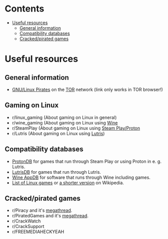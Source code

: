 # Contents
-	[Useful resources](#useful-resources)
	-	[General information](#general-information)
	-	[Compatibility databases](#compatibility-databases)
	-	[Cracked/pirated games](#crackedpirated-games)

# Useful resources

## General information

* [GNU/Linux Pirates](http://www.it7otdanqu7ktntxzm427cba6i53w6wlanlh23v5i3siqmos47pzhvyd.onion/seccin/Linux_Game_Pirates) on the [TOR](https://www.torproject.org/download/) network (link only works in TOR browser!)

## Gaming on Linux

* r/linux_gaming (About gaming on Linux in general)
* r/wine_gaming (About gaming on Linux using [Wine](https://en.wikipedia.org/wiki/Wine_(software))
* r/SteamPlay (About gaming on Linux using [Steam Play/Proton](https://en.wikipedia.org/wiki/Proton_(software))
* r/Lutris (About gaming on Linux using [Lutris](https://en.wikipedia.org/wiki/Lutris))

## Compatibility databases

* [ProtonDB](https://www.protondb.com/) for games that run through Steam Play or using Proton in e. g. Lutris.
* [LutrisDB](https://lutris.net/games?paginate_by=25&ordering=-popularity) for games that run through Lutris.
* [Wine AppDB](https://appdb.winehq.org/) for software that runs through Wine including games.
* [List of Linux games](https://en.wikipedia.org/wiki/List_of_Linux_games) or [a shorter version](https://en.wikipedia.org/wiki/Linux_gaming#Adoption_by_video_games) on Wikipedia.

## Cracked/pirated games

* r/Piracy and it's [megathread](https://www.reddit.com/r/Piracy/wiki/megathread/games).
* r/PiratedGames and it's [megathread](https://rentry.org/pgames-mega-thread).
* r/CrackWatch
* r/CrackSupport
* r/FREEMEDIAHECKYEAH
